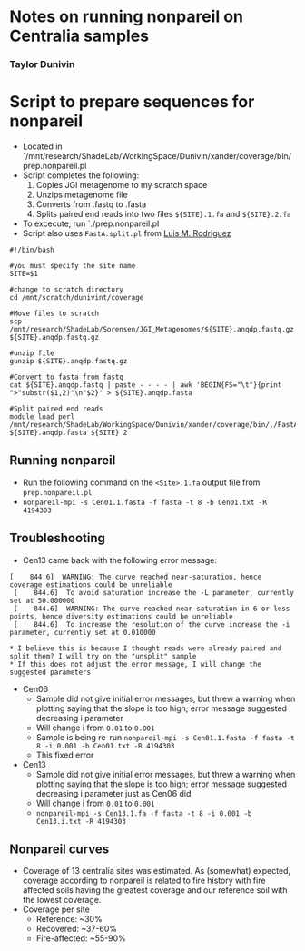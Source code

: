 # Notes on running nonpareil on Centralia samples
### Taylor Dunivin

# Script to prepare sequences for nonpareil
* Located in `/mnt/research/ShadeLab/WorkingSpace/Dunivin/xander/coverage/bin/prep.nonpareil.pl
* Script completes the following:
  1. Copies JGI metagenome to my scratch space
  2. Unzips metagenome file
  3. Converts from .fastq to .fasta
  4. Splits paired end reads into two files `${SITE}.1.fa` and `${SITE}.2.fa`
* To excecute, run `./prep.nonpareil.pl <SITE>
* Script also uses `FastA.split.pl` from [Luis M. Rodriguez](https://github.com/lmrodriguezr/enveomics/blob/master/Scripts/FastA.split.pl)

```
#!/bin/bash

#you must specify the site name
SITE=$1

#change to scratch directory
cd /mnt/scratch/dunivint/coverage

#Move files to scratch
scp /mnt/research/ShadeLab/Sorensen/JGI_Metagenomes/${SITE}.anqdp.fastq.gz ${SITE}.anqdp.fastq.gz

#unzip file
gunzip ${SITE}.anqdp.fastq.gz 

#Convert to fasta from fastq
cat ${SITE}.anqdp.fastq | paste - - - - | awk 'BEGIN{FS="\t"}{print ">"substr($1,2)"\n"$2}' > ${SITE}.anqdp.fasta

#Split paired end reads
module load perl
/mnt/research/ShadeLab/WorkingSpace/Dunivin/xander/coverage/bin/./FastA.split.pl ${SITE}.anqdp.fasta ${SITE} 2
```

## Running nonpareil
* Run the following command on the `<Site>.1.fa` output file from `prep.nonpareil.pl`
* `nonpareil-mpi -s Cen01.1.fasta -f fasta -t 8 -b Cen01.txt -R 4194303`

## Troubleshooting
* Cen13 came back with the following error message: 
```
[    844.6]  WARNING: The curve reached near-saturation, hence coverage estimations could be unreliable
 [    844.6]  To avoid saturation increase the -L parameter, currently set at 50.000000
 [    844.6]  WARNING: The curve reached near-saturation in 6 or less points, hence diversity estimations could be unreliable
 [    844.6]  To increase the resolution of the curve increase the -i parameter, currently set at 0.010000
 ```
    * I believe this is because I thought reads were already paired and split them? I will try on the "unsplit" sample
    * If this does not adjust the error message, I will change the suggested parameters
 
* Cen06
  * Sample did not give initial error messages, but threw a warning when plotting saying that the slope is too high; error message suggested decreasing i parameter
  * Will change i from `0.01` to `0.001`
  * Sample is being re-run `nonpareil-mpi -s Cen01.1.fasta -f fasta -t 8 -i 0.001 -b Cen01.txt -R 4194303`
  * This fixed error
* Cen13
  * Sample did not give initial error messages, but threw a warning when plotting saying that the slope is too high; error message suggested decreasing i parameter just as Cen06 did
  * Will change i from `0.01` to `0.001`
  * `nonpareil-mpi -s Cen13.1.fa -f fasta -t 8 -i 0.001 -b Cen13.i.txt -R 4194303`

  
## Nonpareil curves
* Coverage of 13 centralia sites was estimated. As (somewhat) expected, coverage according to nonpareil is related to fire history with fire affected soils having the greatest coverage and our reference soil with the lowest coverage. 
* Coverage per site
    * Reference: ~30% 
    * Recovered: ~37-60%
    * Fire-affected: ~55-90%



